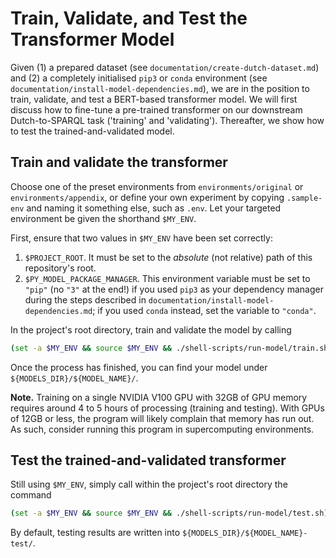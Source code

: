 # Train, Validate, and Test the Transformer Model

Given (1) a prepared dataset (see `documentation/create-dutch-dataset.md`) and (2) a completely initialised `pip3` or `conda` environment (see `documentation/install-model-dependencies.md`), we are in the position to train, validate, and test a BERT-based transformer model. We will first discuss how to fine-tune a pre-trained transformer on our downstream Dutch-to-SPARQL task ('training' and 'validating'). Thereafter, we show how to test the trained-and-validated model.

## Train and validate the transformer

Choose one of the preset environments from `environments/original` or `environments/appendix`, or define your own experiment by copying `.sample-env` and naming it something else, such as `.env`. Let your targeted environment be given the shorthand `$MY_ENV`.

First, ensure that two values in `$MY_ENV` have been set correctly:

1. `$PROJECT_ROOT`. It must be set to the _absolute_ (not relative) path of this repository's root.
2. `$PY_MODEL_PACKAGE_MANAGER`. This environment variable must be set to `"pip"` (no `"3"` at the end!) if you used `pip3` as your dependency manager during the steps described in `documentation/install-model-dependencies.md`; if you used `conda` instead, set the variable to `"conda"`.

In the project's root directory, train and validate the model by calling

```sh
(set -a $MY_ENV && source $MY_ENV && ./shell-scripts/run-model/train.sh)
```

Once the process has finished, you can find your model under `${MODELS_DIR}/${MODEL_NAME}/`.

**Note.** Training on a single NVIDIA V100 GPU with 32GB of GPU memory requires around 4 to 5 hours of processing (training and testing). With GPUs of 12GB or less, the program will likely complain that memory has run out. As such, consider running this program in supercomputing environments.

## Test the trained-and-validated transformer

Still using `$MY_ENV`, simply call within the project's root directory the command

```sh
(set -a $MY_ENV && source $MY_ENV && ./shell-scripts/run-model/test.sh)
```

By default, testing results are written into `${MODELS_DIR}/${MODEL_NAME}-test/`.
